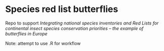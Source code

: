 # Species red list butterflies

Repo to support *Integrating national species inventories and Red Lists for continental insect species conservation priorities – the example of butterflies in Europe*

Note: attempt to use .R for workflow
